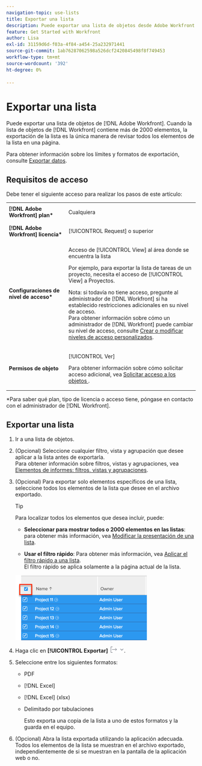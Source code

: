 ```yaml
---
navigation-topic: use-lists
title: Exportar una lista
description: Puede exportar una lista de objetos desde Adobe Workfront. Cuando la lista de objetos de Workfront contiene más de 2000 elementos, la exportación de la lista es la única manera de revisar todos los elementos de la lista en una página.
feature: Get Started with Workfront
author: Lisa
exl-id: 31159d6d-f03a-4f84-a454-25a232971441
source-git-commit: 1ab76287062598a526dcf2420845498f8f749453
workflow-type: tm+mt
source-wordcount: '392'
ht-degree: 0%

---
```


# Exportar una lista

Puede exportar una lista de objetos de [!DNL Adobe Workfront]. Cuando la lista de objetos de [!DNL Workfront] contiene más de 2000 elementos, la exportación de la lista es la única manera de revisar todos los elementos de la lista en una página.

Para obtener información sobre los límites y formatos de exportación, consulte [Exportar datos](../../../reports-and-dashboards/reports/creating-and-managing-reports/export-data.md).

## Requisitos de acceso

Debe tener el siguiente acceso para realizar los pasos de este artículo:

<table style="table-layout:auto"> 
 <col> 
 <col> 
 <tbody> 
  <tr> 
   <td role="rowheader"><strong>[!DNL Adobe Workfront] plan*</strong></td> 
   <td> <p>Cualquiera</p> </td> 
  </tr> 
  <tr> 
   <td role="rowheader"><strong>[!DNL Adobe Workfront] licencia*</strong></td> 
   <td> <p>[!UICONTROL Request] o superior</p> </td> 
  </tr> 
  <tr> 
   <td role="rowheader"><strong>Configuraciones de nivel de acceso*</strong></td> 
   <td> <p>Acceso de [!UICONTROL View] al área donde se encuentra la lista</p> <p>Por ejemplo, para exportar la lista de tareas de un proyecto, necesita el acceso de [!UICONTROL View] a Proyectos.</p> <p>Nota: si todavía no tiene acceso, pregunte al administrador de [!DNL Workfront] si ha establecido restricciones adicionales en su nivel de acceso.<br>Para obtener información sobre cómo un administrador de [!DNL Workfront] puede cambiar su nivel de acceso, consulte <a href="../../../administration-and-setup/add-users/configure-and-grant-access/create-modify-access-levels.md" class="MCXref xref">Crear o modificar niveles de acceso personalizados</a>.</p> </td> 
  </tr> 
  <tr> 
   <td role="rowheader"><strong>Permisos de objeto</strong></td> 
   <td> <p>[!UICONTROL Ver]</p> <p>Para obtener información sobre cómo solicitar acceso adicional, vea <a href="../../../workfront-basics/grant-and-request-access-to-objects/request-access.md" class="MCXref xref">Solicitar acceso a los objetos </a>.</p> </td> 
  </tr> 
 </tbody> 
</table>

&#42;Para saber qué plan, tipo de licencia o acceso tiene, póngase en contacto con el administrador de [!DNL Workfront].

## Exportar una lista

1. Ir a una lista de objetos.
1. (Opcional) Seleccione cualquier filtro, vista y agrupación que desee aplicar a la lista antes de exportarla.\
   Para obtener información sobre filtros, vistas y agrupaciones, vea [Elementos de informes: filtros, vistas y agrupaciones](../../../reports-and-dashboards/reports/reporting-elements/reporting-elements-filters-views-groupings.md).

1. (Opcional) Para exportar solo elementos específicos de una lista, seleccione todos los elementos de la lista que desee en el archivo exportado.

   >[!TIP]
   >
   >Para localizar todos los elementos que desea incluir, puede:
   >
   >   
   >   
   >   * **Seleccionar para mostrar todos o 2000 elementos en las listas**: para obtener más información, vea [Modificar la presentación de una lista](../../../workfront-basics/navigate-workfront/use-lists/modify-list-display.md).
   >   
   >   * **Usar el filtro rápido**: Para obtener más información, vea [Aplicar el filtro rápido a una lista](../../../workfront-basics/navigate-workfront/use-lists/apply-quick-filter-list.md).\
   >     El filtro rápido se aplica solamente a la página actual de la lista.


   ![select_all_projects_with_highlight__1_.png](assets/select-all-projects-with-highlight--1--350x173.png)

1. Haga clic en **[!UICONTROL Exportar]** ![Exportar](assets/export.png).

1. Seleccione entre los siguientes formatos:

   * PDF
   * [!DNL Excel]
   * [!DNL Excel] (xlsx)
   * Delimitado por tabulaciones

     Esto exporta una copia de la lista a uno de estos formatos y la guarda en el equipo.

1. (Opcional) Abra la lista exportada utilizando la aplicación adecuada.\
   Todos los elementos de la lista se muestran en el archivo exportado, independientemente de si se muestran en la pantalla de la aplicación web o no.
